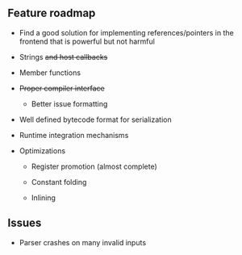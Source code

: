 ## Feature roadmap

- Find a good solution for implementing references/pointers in the frontend that is powerful but not harmful 

- Strings <s> and host callbacks </s>

- Member functions

- <s> Proper compiler interface </s>

    - Better issue formatting

- Well defined bytecode format for serialization  

- Runtime integration mechanisms

- Optimizations

    - Register promotion (almost complete)
    
    - Constant folding
    
    - Inlining

## Issues

- Parser crashes on many invalid inputs
